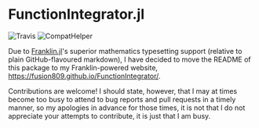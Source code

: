 # FunctionIntegrator.jl
![Travis](https://travis-ci.com/fusion809/FunctionIntegrator.jl.svg?branch=master)
![CompatHelper](https://github.com/fusion809/FunctionIntegrator.jl/workflows/CompatHelper/badge.svg?event=push)

Due to [Franklin.jl](https://github.com/tlienart/Franklin.jl)'s superior mathematics typesetting support (relative to plain GitHub-flavoured markdown), I have decided to move the README of this package to my Franklin-powered website, https://fusion809.github.io/FunctionIntegrator/.

Contributions are welcome! I should state, however, that I may at times become too busy to attend to bug reports and pull requests in a timely manner, so my apologies in advance for those times, it is not that I do not appreciate your attempts to contribute, it is just that I am busy. 
